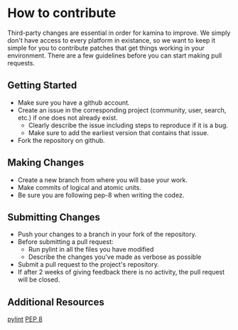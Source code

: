 # How to contribute
Third-party changes are essential in order for kamina to improve. We simply don't have access 
to every platform in existance, so we want to keep it simple for you to contribute patches that
get things working in your environment. There are a few guidelines before you can start making
pull requests.

## Getting Started
* Make sure you have a github account.
* Create an issue in the corresponding project (community, user, search, etc.) if one does not already exist.
	- Clearly describe the issue including steps to reproduce if it is a bug.
	- Make sure to add the earliest version that contains that issue.
* Fork the repository on github.

## Making Changes
* Create a new branch from where you will base your work.
* Make commits of logical and atomic units.
* Be sure you are following pep-8 when writing the codez.

## Submitting Changes
* Push your changes to a branch in your fork of the repository.
* Before submitting a pull request:
	- Run pylint in all the files you have modified
	- Describe the changes you've made as verbose as possible
* Submit a pull request to the project's repository.
* If after 2 weeks of giving feedback there is no activity, the pull request will be closed.

## Additional Resources
[pylint](https://www.pylint.org/)
[PEP 8](https://www.python.org/dev/peps/pep-0008/)